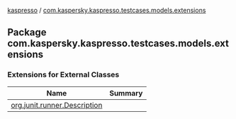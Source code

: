 [kaspresso](../index.md) / [com.kaspersky.kaspresso.testcases.models.extensions](./index.md)

## Package com.kaspersky.kaspresso.testcases.models.extensions

### Extensions for External Classes

| Name | Summary |
|---|---|
| [org.junit.runner.Description](org.junit.runner.-description/index.md) |  |
